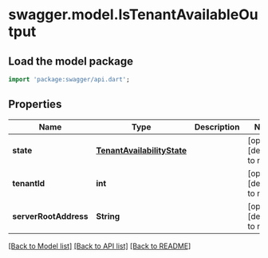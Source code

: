 # swagger.model.IsTenantAvailableOutput

## Load the model package
```dart
import 'package:swagger/api.dart';
```

## Properties
Name | Type | Description | Notes
------------ | ------------- | ------------- | -------------
**state** | [**TenantAvailabilityState**](TenantAvailabilityState.md) |  | [optional] [default to null]
**tenantId** | **int** |  | [optional] [default to null]
**serverRootAddress** | **String** |  | [optional] [default to null]

[[Back to Model list]](../README.md#documentation-for-models) [[Back to API list]](../README.md#documentation-for-api-endpoints) [[Back to README]](../README.md)


